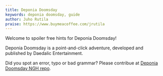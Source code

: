 ```yaml
---
title: Deponia Doomsday
keywords: deponia doomsday, guide
author: Juho Rutila
praise: https://www.buymeacoffee.com/jrutila
---
```


Welcome to spoiler free hints for Deponia Doomsday!

Deponia Doomsday is a point-and-click adventure, developed and published by Daedalic Entertainment.

Did you spot an error, typo or bad grammar? Please contribue at [Deponia Doomsday NGH repo](https://github.com/nice-game-hints/deponia-doomsday).
